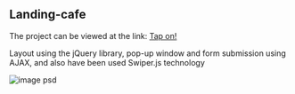 ## Landing-cafe

The project can be viewed at the link:
[Tap on!](https://reliable-brigadeiros-4154e4.netlify.app/)

Layout using the jQuery library, pop-up window and form submission using AJAX, and also have been used Swiper.js technology


![image psd](https://github.com/sbl-igor/landing-cafe/assets/80469915/c7ca824f-9675-4b8c-b938-bd48a1f4b951)
